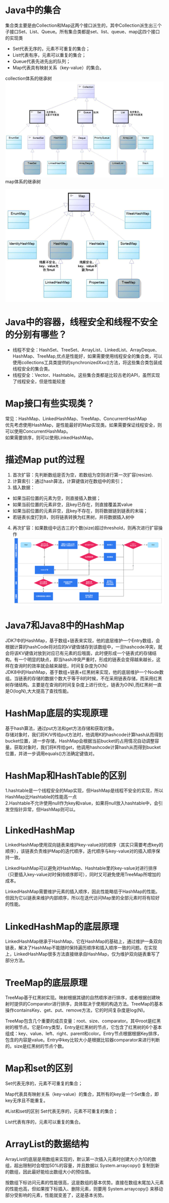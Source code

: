 # Java中的集合
集合类主要是由Collection和Map这两个接口派生的，其中Collection派生出三个子接口Set、List、Queue。所有集合类都是set、list、queue、map这四个接口的实现类
+ Set代表无序的，元素不可重复的集合；
+ List代表有序，元素可以重复的集合；
+ Queue代表先进先出的队列；
+ Map代表具有映射关系（key-value）的集合。  

collection体系的继承树
![img.png](img.png)   
map体系的继承树  

![img_1.png](img_1.png)  

# Java中的容器，线程安全和线程不安全的分别有哪些？
+ 线程不安全：HashSet、TreeSet、ArrayList、LinkedList、ArrayDeque、HashMap、TreeMap,优点是性能好，如果需要使用线程安全的集合类，可以使用collections工具类提供的synchronizedXxx()方法，将这些集合类包装成线程安全的集合类。
+ 线程安全：Vector、Hashtable。这些集合类都是比较古老的API，虽然实现了线程安全，但是性能较差  

# Map接口有些实现类？
常见：HashMap、LinkedHashMap、TreeMap、ConcurrentHashMap  
优先考虑使用HashMap，是性能最好的Map实现类。如果需要保证线程安全，则可以使用ConcurrentHashMap。  
如果需要排序，则可以使用LinkedHashMap。  

# 描述Map put的过程
1. 首次扩容：先判断数组是否为空，若数组为空则进行第一次扩容(resize).
2. 计算索引：通过hash算法，计算键值对在数组中的索引；
3. 插入数据：
+ 如果当前位置的元素为空，则直接插入数据；
+ 如果当前位置的元素非空，且key已存在，则直接覆盖其value
+ 如果当前位置的元素非空，且key不存在，则将数据链到链表的末端；
+ 若链表长度打到8，则将链表转换为红黑树，并将数据插入树中
4. 再次扩容：如果数组中远古三的个数(size)超过threshold，则再次进行扩容操作
![img_2.png](img_2.png)  

# Java7和Java8中的HashMap
JDK7中的HashMap，基于数组+链表来实现，他的底层维护一个Entry数组，会根据计算的hashCode将对应的kV键值储存到该数组中，一旦hashcode冲突，就会将该KV键值对放到对应已有元素的后哦面，此时便形成一个链表式的存储结构。有一个明显的缺点，即当hash冲突严重时，形成的链表会变得越来越长，这样在查询时的效率就会越来越低，时间复杂度为O(N)  
JDK8中的HashMap，基于数组+链表+红黑树来实现，他的底层维护一个Node数组。当链表的存储的数据个数大于等于8的时候，不在采用链表存储，而采用红黑树存储结构。主要是在查询的时间复杂度上进行优化，链表为O(N),而红黑树一直是O(logN),大大提高了查找性能。

# HashMap底层的实现原理
基于hash算法，通过put方法和get方法存储和获取对象。  
存储对象时，我们将K/V传给put方法时，他调用K的hashcode计算hash从而得到bucket位置，进一步存储，HashMap会根据当前bucket的占用情况自动调整容量。获取对象时，我们将K传给get，他调用hashcode计算hash从而得到bucket位置，并进一步调用equals()方法确定键值对。  

# HashMap和HashTable的区别
1.hashtable是一个线程安全的Map实现，但HashMap是线程不安全的实现，所以HashMap比Hashtable的性能高一点  
2.Hashtable不允许使用null作为key和value，如果将null放入hashtable中，会引发空指针异常，但HashMap则可以。

# LinkedHashMap
LinkedHashMap使用双向链表来维护key-value对的顺序（其实只需要考虑key的顺序），该链表负责维护Map的迭代顺序，迭代顺序与key-value对的插入顺序保持一致。

LinkedHashMap可以避免对HashMap、Hashtable里的key-value对进行排序（只要插入key-value对时保持顺序即可），同时又可避免使用TreeMap所增加的成本。

LinkedHashMap需要维护元素的插入顺序，因此性能略低于HashMap的性能。但因为它以链表来维护内部顺序，所以在迭代访问Map里的全部元素时将有较好的性能。  

# LinkedHashMap的底层原理
LinkedHashMap继承于HashMap，它在HashMap的基础上，通过维护一条双向链表，解决了HashMap不能随时保持遍历顺序和插入顺序一致的问题。在实现上，LinkedHashMap很多方法直接继承自HashMap，仅为维护双向链表重写了部分方法。   

# TreeMap的底层原理
TreeMap基于红黑树实现。映射根据其键的自然顺序进行排序，或者根据创建映射时提供的Comparator进行排序，具体取决于使用的构造方法。TreeMap的基本操作containsKey、get、put、remove方法，它的时间复杂度是log(N)。

TreeMap包含几个重要的成员变量：root、size、comparator。其中root是红黑树的根节点。它是Entry类型，Entry是红黑树的节点，它包含了红黑树的6个基本组成：key、value、left、right、parent和color。Entry节点根据根据Key排序，包含的内容是value。Entry中key比较大小是根据比较器comparator来进行判断的。size是红黑树的节点个数。  

# Map和set的区别
Set代表无序的，元素不可重复的集合；

Map代表具有映射关系（key-value）的集合，其所有的key是一个Set集合，即key无序且不能重复。

#List和set的区别
Set代表无序的，元素不可重复的集合；

List代表有序的，元素可以重复的集合。  

# ArrayList的数据结构
ArrayList的底层是用数组来实现的，默认第一次插入元素时创建大小为10的数组，超出限制时会增加50%的容量，并且数据以 System.arraycopy() 复制到新的数组，因此最好能给出数组大小的预估值。

按数组下标访问元素的性能很高，这是数组的基本优势。直接在数组末尾加入元素的性能也高，但如果按下标插入、删除元素，则要用 System.arraycopy() 来移动部分受影响的元素，性能就变差了，这是基本劣势。
